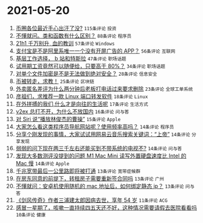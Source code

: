 # 2021-05-20

1. [币圈各位最近手心出汗了没?](https://www.v2ex.com/t/778035) `115条评论` `投资`
1. [不懂就问。类和函数有什么区别？](https://www.v2ex.com/t/778049) `88条评论` `程序员`
1. [21h1 千万别升, 血的教训](https://www.v2ex.com/t/778047) `57条评论` `Windows`
1. [支付宝是不是阿里系唯一一个没有开屏广告的 APP？](https://www.v2ex.com/t/778082) `56条评论` `互联网`
1. [基层工作选择， b 站和特斯拉](https://www.v2ex.com/t/778120) `47条评论` `职场话题`
1. [试用期工资竟然可以随便给，只要高于 80%？](https://www.v2ex.com/t/778062) `34条评论` `职场话题`
1. [对单个文件加密是不是无法做到绝对安全？](https://www.v2ex.com/t/778090) `28条评论` `信息安全`
1. [币被转走，求教！](https://www.v2ex.com/t/778168) `25条评论` `区块链`
1. [外卖匿名差评为什么两分钟后老板打电话过来要求删除](https://www.v2ex.com/t/778198) `23条评论` `全球工单系统`
1. [彦祖们，求推荐一款 Linux 端口转发软件](https://www.v2ex.com/t/778087) `18条评论` `Linux`
1. [在外拼搏的我们,什么才是向往的生活呢](https://www.v2ex.com/t/778064) `17条评论` `生活方式`
1. [v2ex 总打不开，为什么不放国内](https://www.v2ex.com/t/778097) `16条评论` `问与答`
1. [对 Siri 说“播放林俊杰的曹操”](https://www.v2ex.com/t/778102) `15条评论` `Apple`
1. [大家怎么看这类程序员导航网站呢？使用频率高吗？](https://www.v2ex.com/t/778160) `14条评论` `程序员`
1. [分享个刚发现的事情，大家试试用网易云音乐搜索关键词：“上帝”](https://www.v2ex.com/t/778081) `14条评论` `分享发现`
1. [弱弱的问下现在两三千左右还能买到不带系统的电视不?](https://www.v2ex.com/t/778039) `14条评论` `问与答`
1. [发现大多数测评没提到的问题 M1 Mac Mini 读写外置硬盘速度比 Intel 的 Mac 慢](https://www.v2ex.com/t/778036) `14条评论` `Apple`
1. [千兆宽带最后一公里路即将被打通](https://www.v2ex.com/t/778196) `13条评论` `宽带症候群`
1. [在房东同意的前提下，转租房子需要重新签合同吗](https://www.v2ex.com/t/778161) `13条评论` `广州`
1. [不懂就问：安卓机使用随机的 mac 地址后，如何绑定静态 ip？](https://www.v2ex.com/t/778131) `13条评论` `问与答`
1. [《剑风传奇》作者三浦建太郎因病去世，享年 54 岁](https://www.v2ex.com/t/778101) `11条评论` `ACG`
1. [感冒一星期了，咳嗽一直持续四五天还不好，这种情况需要请假去医院看看吗](https://www.v2ex.com/t/778137) `10条评论` `健康`
